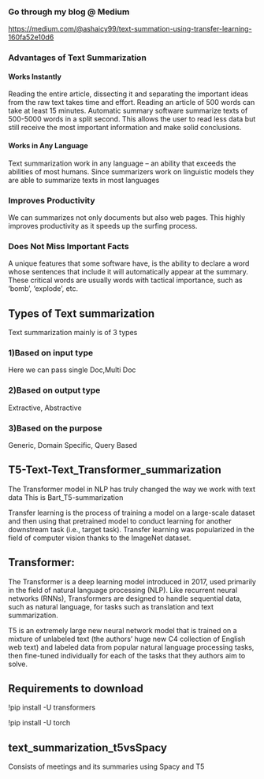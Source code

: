 ### Go through my blog @ Medium 
https://medium.com/@ashaicy99/text-summation-using-transfer-learning-160fa52e10d6
### Advantages of Text Summarization

#### Works Instantly
Reading the entire article, dissecting it and separating the important ideas from the raw text takes time and effort. Reading an article of 500 words can take at least 15 minutes. Automatic summary software summarize texts of 500-5000 words in a split second. This allows the user to read less data but still receive the most important information and make solid conclusions.

#### Works in Any Language
Text summarization  work in any language – an ability that exceeds the abilities of most humans. Since summarizers work on linguistic models they are able to summarize texts in most languages 

### Improves Productivity
We can summarizes not only documents but also web pages. This highly improves productivity as it speeds up the surfing process.

### Does Not Miss Important Facts
A unique features that some software have, is the ability to declare a word whose sentences that include it will automatically appear at the summary. These critical words are usually words with tactical importance, such as ‘bomb’, ‘explode’, etc.

## Types of Text summarization
Text summarization mainly is of 3 types
### 1)Based on input type
Here we can pass single Doc,Multi Doc
### 2)Based on output type
Extractive, Abstractive
### 3)Based on the purpose
Generic, Domain Specific, Query Based

## T5-Text-Text_Transformer_summarization
The Transformer model in NLP has truly changed the way we work with text data
This is Bart_T5-summarization

Transfer learning is the process of training a model on a large-scale dataset and then using that pretrained model to conduct learning for another downstream task (i.e., target task). Transfer learning was popularized in the field of computer vision thanks to the ImageNet dataset.

## Transformer: 

The Transformer is a deep learning model introduced in 2017, used primarily in the field of natural language processing (NLP). Like recurrent neural networks (RNNs), Transformers are designed to handle sequential data, such as natural language, for tasks such as translation and text summarization. 

T5 is an extremely large new neural network model that is trained on a mixture of unlabeled text (the authors’ huge new C4 collection of English web text) and labeled data from popular natural language processing tasks, then fine-tuned individually for each of the tasks that they authors aim to solve. 

## Requirements to download
!pip install -U transformers

!pip install -U torch

## text_summarization_t5vsSpacy
Consists of meetings and its summaries using Spacy and T5
